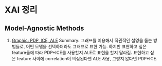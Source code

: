 # XAI 정리

## Model-Agnostic Methods
1) [Graphic: PDP, ICE, ALE](https://github.com/yooonjiwon/XAI/blob/main/3%EC%A3%BC%EC%B0%A8_PDP_ICE_ALE_%EC%9C%A4%EC%A7%80%EC%9B%90.pdf)
Summary: 그래프를 이용해서 직관적인 설명을 돕는 방법들로, 어떤 모델을 선택하더라도 그래프로 표현 가능.
하지만 표현하고 싶은 feature들에 따라 PDP+ICE를 사용할지 ALE로 표현을 할지 달라짐.
표현하고 싶은 feature 사이에 correlation이 의심된다면 ALE 사용, 그렇지 않다면 PDP+ICE.

